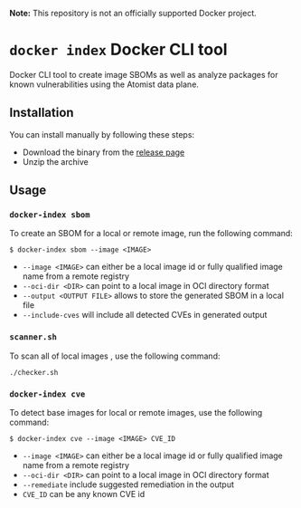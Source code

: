 **Note:** This repository is not an officially supported Docker project.

# `docker index` Docker CLI tool

Docker CLI tool to create image SBOMs as well as analyze packages for known vulnerabilities 
using the Atomist data plane.

## Installation

You can install manually by following these steps:

* Download the binary from the [release page](https://github.com/docker/index-cli-plugin/releases/latest)
* Unzip the archive

## Usage

### `docker-index sbom`

To create an SBOM for a local or remote image, run the following command:

```shell
$ docker-index sbom --image <IMAGE> 
```

* `--image <IMAGE>` can either be a local image id or fully qualified image name from a remote registry
* `--oci-dir <DIR>` can point to a local image in OCI directory format
* `--output <OUTPUT FILE>` allows to store the generated SBOM in a local file
* `--include-cves` will include all detected CVEs in generated output
### `scanner.sh`

To scan all of local images , use the following command:
```shell
./checker.sh
```

### `docker-index cve`

To detect base images for local or remote images, use the following command:

```shell
$ docker-index cve --image <IMAGE> CVE_ID 
```

* `--image <IMAGE>` can either be a local image id or fully qualified image name from a remote registry
* `--oci-dir <DIR>` can point to a local image in OCI directory format
* `--remediate` include suggested remediation in the output
* `CVE_ID` can be any known CVE id
